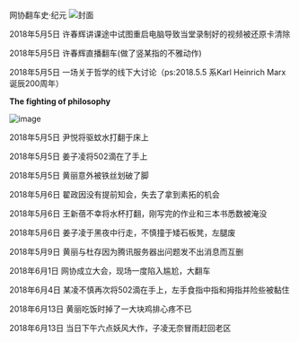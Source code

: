 网协翻车史·纪元
![封面](https://github.com/ccasnnu/CcaDaily/blob/master/%E5%B9%BB%E7%81%AF%E7%89%872.JPG)
<p>2018年5月5日 许春辉讲课途中试图重启电脑导致当堂录制好的视频被还原卡清除</p>
<p>2018年5月5日 许春辉直播翻车(做了竖某指的不雅动作)</p>
<p>2018年5月5日 一场关于哲学的线下大讨论（ps:2018.5.5 系Karl Heinrich Marx 诞辰200周年）</p>
<p><strong>The fighting of philosophy</strong></p>

![image](https://github.com/ccasnnu/CcaDaily/blob/master/fight.jpg)

<p>2018年5月5日 尹悦将驱蚊水打翻于床上</p>
<p>2018年5月5日 姜子凌将502滴在了手上</p>
<p>2018年5月5日 黄丽意外被铁丝划破了脚</p>
<p>2018年5月6日 翟政因没有提前知会，失去了拿到素拓的机会</p>
<p>2018年5月6日 王新蓓不幸将水杯打翻，刚写完的作业和三本书悉数被淹没</p>
<p>2018年5月6日 姜子凌于黑夜中行走，不慎撞于矮石板凳，左腿废</p>
<p>2018年5月9日 黄丽与杜存因为腾讯服务器出问题发不出消息而互删</p>
<p>2018年6月1日 网协成立大会，现场一度陷入尴尬，大翻车</p>
<p>2018年6月4日 某凌不慎再次将502滴在手上，左手食指中指和拇指并险些被黏住</p>
<p>2018年6月13日 黄丽吃饭时掉了一大块鸡排心疼不已</p>
<p>2018年6月13日 当日下午六点妖风大作，子凌无奈冒雨赶回老区</p>


